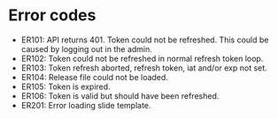 # Error codes

* ER101: API returns 401. Token could not be refreshed. This could be caused by logging out in the admin.
* ER102: Token could not be refreshed in normal refresh token loop.
* ER103: Token refresh aborted, refresh token, iat and/or exp not set.
* ER104: Release file could not be loaded.
* ER105: Token is expired.
* ER106: Token is valid but should have been refreshed.
* ER201: Error loading slide template.
